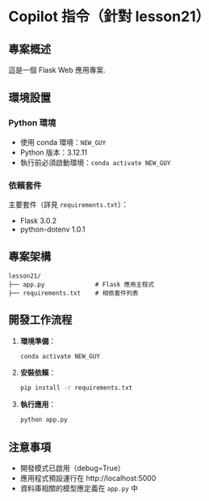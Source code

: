 # Copilot 指令（針對 lesson21）

## 專案概述
這是一個 Flask Web 應用專案.

## 環境設置
### Python 環境
- 使用 conda 環境：`NEW_GUY`
- Python 版本：3.12.11
- 執行前必須啟動環境：`conda activate NEW_GUY`

### 依賴套件
主要套件（詳見 `requirements.txt`）：
- Flask 3.0.2
- python-dotenv 1.0.1

## 專案架構
```
lesson21/
├── app.py              # Flask 應用主程式
├── requirements.txt    # 相依套件列表

```

## 開發工作流程
1. **環境準備**：
   ```bash
   conda activate NEW_GUY
   ```

2. **安裝依賴**：
   ```bash
   pip install -r requirements.txt
   ```

3. **執行應用**：
   ```bash
   python app.py
   ```


## 注意事項
- 開發模式已啟用（debug=True）
- 應用程式預設運行在 http://localhost:5000
- 資料庫相關的模型應定義在 `app.py` 中


